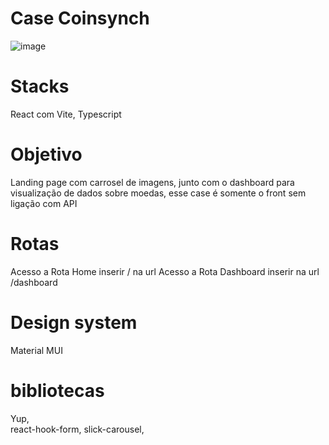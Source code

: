 # Case Coinsynch
![image](https://github.com/elianacris/coinsynch/assets/89935565/eb87231c-f295-4671-b334-d7cba1696676)


# Stacks 
React com Vite, Typescript 

# Objetivo 
Landing page com carrosel de imagens, junto com o dashboard para visualização de dados sobre moedas, esse case é somente o front sem ligação com API 

# Rotas 
Acesso a Rota Home inserir / na url 
Acesso a Rota Dashboard inserir na url /dashboard

# Design system
Material MUI 

# bibliotecas 
Yup,  
react-hook-form, 
slick-carousel,
